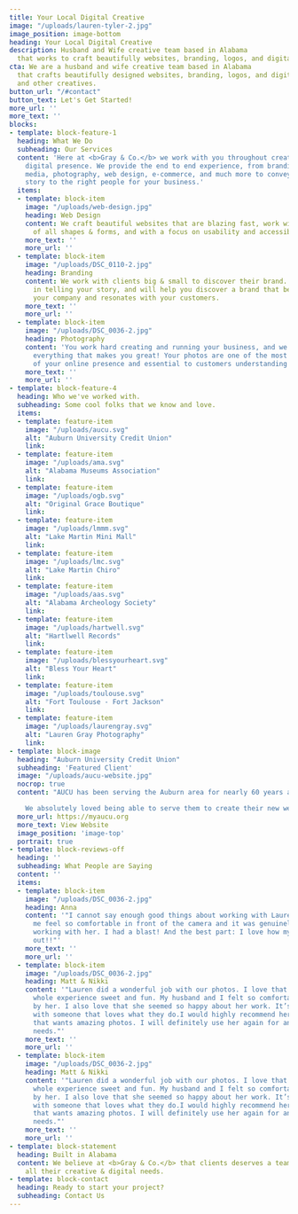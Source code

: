 ```yaml
---
title: Your Local Digital Creative
image: "/uploads/lauren-tyler-2.jpg"
image_position: image-bottom
heading: Your Local Digital Creative
description: Husband and Wife creative team based in Alabama
  that works to craft beautifully websites, branding, logos, and digital solutions.
cta: We are a husband and wife creative team based in Alabama
  that crafts beautifully designed websites, branding, logos, and digital solutions for businesses, organizations,
  and other creatives.
button_url: "/#contact"
button_text: Let's Get Started!
more_url: ''
more_text: ''
blocks:
- template: block-feature-1
  heading: What We Do
  subheading: Our Services
  content: 'Here at <b>Gray & Co.</b> we work with you throughout creating your entire
    digital presence. We provide the end to end experience, from branding, logo, social
    media, photography, web design, e-commerce, and much more to convey the right
    story to the right people for your business.'
  items:
  - template: block-item
    image: "/uploads/web-design.jpg"
    heading: Web Design
    content: We craft beautiful websites that are blazing fast, work with devices
      of all shapes & forms, and with a focus on usability and accessibility.
    more_text: ''
    more_url: ''
  - template: block-item
    image: "/uploads/DSC_0110-2.jpg"
    heading: Branding
    content: We work with clients big & small to discover their brand. We believe
      in telling your story, and will help you discover a brand that best reflects
      your company and resonates with your customers.
    more_text: ''
    more_url: ''
  - template: block-item
    image: "/uploads/DSC_0036-2.jpg"
    heading: Photography
    content: 'You work hard creating and running your business, and we want to showcase
      everything that makes you great! Your photos are one of the most important aspects
      of your online presence and essential to customers understanding who you are. '
    more_text: ''
    more_url: ''
- template: block-feature-4
  heading: Who we've worked with.
  subheading: Some cool folks that we know and love.
  items:
  - template: feature-item
    image: "/uploads/aucu.svg"
    alt: "Auburn University Credit Union"
    link:
  - template: feature-item
    image: "/uploads/ama.svg"
    alt: "Alabama Museums Association"
    link:
  - template: feature-item
    image: "/uploads/ogb.svg"
    alt: "Original Grace Boutique"
    link:
  - template: feature-item
    image: "/uploads/lmmm.svg"
    alt: "Lake Martin Mini Mall"
    link:
  - template: feature-item
    image: "/uploads/lmc.svg"
    alt: "Lake Martin Chiro"
    link:
  - template: feature-item
    image: "/uploads/aas.svg"
    alt: "Alabama Archeology Society"
    link:
  - template: feature-item
    image: "/uploads/hartwell.svg"
    alt: "Hartlwell Records"
    link:
  - template: feature-item
    image: "/uploads/blessyourheart.svg"
    alt: "Bless Your Heart"
    link:
  - template: feature-item
    image: "/uploads/toulouse.svg"
    alt: "Fort Toulouse - Fort Jackson"
    link:
  - template: feature-item
    image: "/uploads/laurengray.svg"
    alt: "Lauren Gray Photography"
    link:
- template: block-image
  heading: "Auburn University Credit Union"
  subheading: 'Featured Client'
  image: "/uploads/aucu-website.jpg"
  nocrop: true
  content: "AUCU has been serving the Auburn area for nearly 60 years and just opened a branch in Montgomery as well! They are hometown credit union with a heart for local community and centered around excellent customer service. \n\n

    We absolutely loved being able to serve them to create their new website and refresh their branding! AUCU wanted a website that was responsive, fast, easy to navigate and accessible for all of their members. We were so happy to be able serve them to help them better serve you."
  more_url: https://myaucu.org
  more_text: View Website
  image_position: 'image-top'
  portrait: true
- template: block-reviews-off
  heading: ''
  subheading: What People are Saying
  content: ''
  items:
  - template: block-item
    image: "/uploads/DSC_0036-2.jpg"
    heading: Anna
    content: '"I cannot say enough good things about working with Lauren! She made
      me feel so comfortable in front of the camera and it was genuinely a FUN experience
      working with her. I had a blast! And the best part: I love how my photos turned
      out!!"'
    more_text: ''
    more_url: ''
  - template: block-item
    image: "/uploads/DSC_0036-2.jpg"
    heading: Matt & Nikki
    content: '"Lauren did a wonderful job with our photos. I love that she made the
      whole experience sweet and fun. My husband and I felt so comfortable being photographed
      by her. I also love that she seemed so happy about her work. It’s great to work
      with someone that loves what they do.I would highly recommend her to anyone
      that wants amazing photos. I will definitely use her again for any future photo
      needs."'
    more_text: ''
    more_url: ''
  - template: block-item
    image: "/uploads/DSC_0036-2.jpg"
    heading: Matt & Nikki
    content: '"Lauren did a wonderful job with our photos. I love that she made the
      whole experience sweet and fun. My husband and I felt so comfortable being photographed
      by her. I also love that she seemed so happy about her work. It’s great to work
      with someone that loves what they do.I would highly recommend her to anyone
      that wants amazing photos. I will definitely use her again for any future photo
      needs."'
    more_text: ''
    more_url: ''
- template: block-statement
  heading: Built in Alabama
  content: We believe at <b>Gray & Co.</b> that clients deserves a team that can meet
    all their creative & digital needs.
- template: block-contact
  heading: Ready to start your project?
  subheading: Contact Us
---
```

